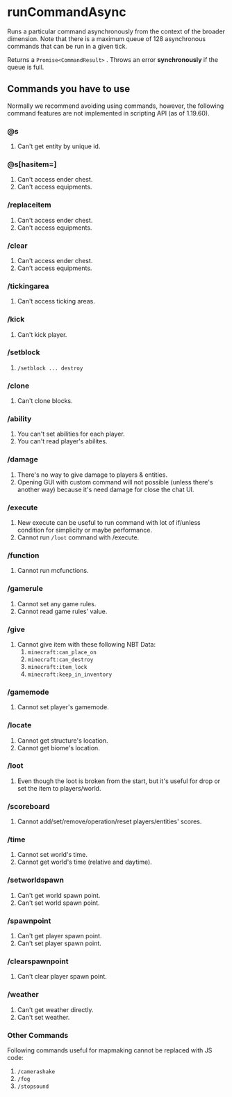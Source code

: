 # runCommandAsync

Runs a particular command asynchronously from the context of the broader dimension.
Note that there is a maximum queue of 128 asynchronous commands that can be run in a given tick.

Returns a `Promise<CommandResult>` . Throws an error **synchronously** if the queue is full.

## Commands you have to use

Normally we recommend avoiding using commands,
however, the following command features are not implemented in scripting API (as of 1.19.60).

### @s

1. Can't get entity by unique id.

### @s[hasitem=]

1. Can't access ender chest.
2. Can't access equipments.

### /replaceitem

1. Can't access ender chest.
2. Can't access equipments.

### /clear

1. Can't access ender chest.
2. Can't access equipments.

### /tickingarea

1. Can't access ticking areas.

### /kick

1. Can't kick player.

### /setblock

1. `/setblock ... destroy`

### /clone

1. Can't clone blocks.

### /ability

1. You can't set abilities for each player.
2. You can't read player's abilites.

### /damage

1. There's no way to give damage to players & entities.
2. Opening GUI with custom command will not possible (unless there's another way) because it's need damage for close the chat UI.

### /execute

1. New execute can be useful to run command with lot of if/unless condition for simplicity or maybe performance.
2. Cannot run `/loot` command with /execute.

### /function

1. Cannot run mcfunctions.

### /gamerule

1. Cannot set any game rules.
2. Cannot read game rules' value.

### /give

1. Cannot give item with these following NBT Data:
    1. `minecraft:can_place_on`
    2. `minecraft:can_destroy`
    3. `minecraft:item_lock`
    4. `minecraft:keep_in_inventory`

### /gamemode

1. Cannot set player's gamemode.

### /locate

1. Cannot get structure's location.
2. Cannot get biome's location.

### /loot

1. Even though the loot is broken from the start, but it's useful for drop or set the item to players/world.

### /scoreboard

1. Cannot add/set/remove/operation/reset players/entities' scores.

### /time

1. Cannot set world's time.
2. Cannot get world's time (relative and daytime).

### /setworldspawn

1. Can't get world spawn point.
2. Can't set world spawn point.

### /spawnpoint

1. Can't get player spawn point.
2. Can't set player spawn point.

### /clearspawnpoint

1. Can't clear player spawn point.

### /weather

1. Can't get weather directly.
2. Can't set weather.

### Other Commands

Following commands useful for mapmaking cannot be replaced with JS code:

1. `/camerashake`
2. `/fog`
3. `/stopsound`

